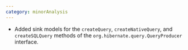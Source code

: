 ```yaml
---
category: minorAnalysis
---
```

* Added sink models for the `createQuery`, `createNativeQuery`, and `createSQLQuery` methods of the `org.hibernate.query.QueryProducer` interface.
